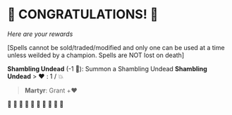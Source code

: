 # :sparkler: CONGRATULATIONS! :sparkler: 
*Here are your rewards*

[Spells cannot be sold/traded/modified and only one can be used at a time unless weilded by a champion. Spells are NOT lost on death]

**Shambling Undead** (-1 :large_blue_diamond:): Summon a Shambling Undead 
**__Shambling Undead__**
﻿> :heart:﻿﻿﻿ : 1 / :boom:
> **Martyr**: Grant +:heart:

:sparkler: :sparkler: :sparkler: :sparkler: :sparkler: :sparkler: :sparkler: :sparkler: :sparkler: :sparkler: 
